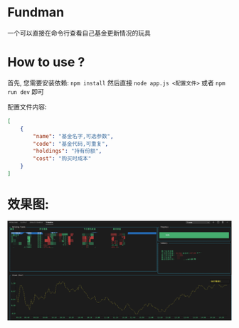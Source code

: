 # Fundman
一个可以直接在命令行查看自己基金更新情况的玩具

# How to use ?

首先, 您需要安装依赖: `npm install` 然后直接 `node app.js <配置文件>` 或者 `npm run dev` 即可

配置文件内容:

```json
[
    {
        "name": "基金名字,可选参数",
        "code": "基金代码,可重复",
        "holdings": "持有份额",
        "cost": "购买时成本"
    }
]
```

# 效果图:

![效果图](./img/example.png)
